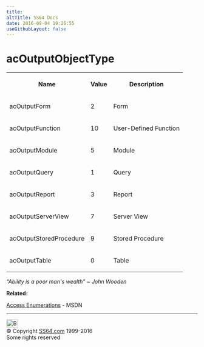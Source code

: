 ```yaml
---
title:
altTitle: SS64 Docs
date: 2016-09-04 19:26:55
useGithubLayout: false
---
```

<!-- #BeginLibraryItem "/Library/head_access.lbi" --><!-- #EndLibraryItem --><h1>acOutputObjectType</h1>
<table>
<tbody><tr><th><p>Name</p></th><th><p>Value</p></th><th><p>Description</p></th></tr>
<tr><td><p>acOutputForm</p></td><td><p>2</p></td><td><p>Form</p></td></tr>
<tr><td><p>acOutputFunction</p></td><td><p>10</p></td><td><p>User-Defined Function</p></td></tr>
<tr><td><p>acOutputModule</p></td><td><p>5</p></td><td><p>Module</p></td></tr>
<tr><td><p>acOutputQuery</p></td><td><p>1</p></td><td><p>Query</p></td></tr>
<tr><td><p>acOutputReport</p></td><td><p>3</p></td><td><p>Report</p></td></tr>
<tr><td><p>acOutputServerView</p></td><td><p>7</p></td><td><p>Server View</p></td></tr>
<tr><td><p>acOutputStoredProcedure</p></td><td><p>9</p></td><td><p>Stored Procedure</p></td></tr>
<tr><td><p>acOutputTable</p></td><td><p>0</p></td><td><p>Table</p></td></tr></tbody></table>
<p class="quote"><i>“Ability is a poor man's wealth” ~ John Wooden</i></p>
<p><b>Related:</b></p>
<p><a href="http://msdn.microsoft.com/en-us/library/ff841597.aspx">Access Enumerations</a> - MSDN </p><!-- #BeginLibraryItem "/Library/foot_access.lbi" --><p>
<!-- access -->

<hr>
<div id="bl" class="footer"><a href="acoutputobjecttype.html#"><img src="../images/top.png" width="30" height="22" alt="Back to the Top"></a></div>
<div id="br" class="footer, tagline">© Copyright <a href="http://ss64.com/">SS64.com</a> 1999-2016<br>
Some rights reserved</div><!-- #EndLibraryItem -->

